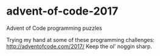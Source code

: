 # advent-of-code-2017
Advent of Code programming puzzles

Trying my hand at some of these programming challenges: http://adventofcode.com/2017/
Keep the ol' noggin sharp.
